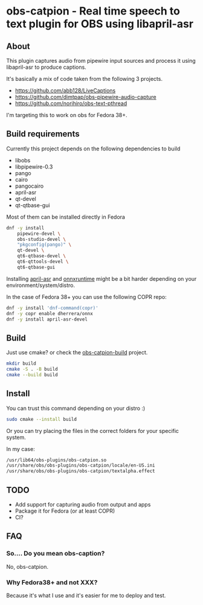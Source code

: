 # obs-catpion - Real time speech to text plugin for OBS using libapril-asr

## About

This plugin captures audio from pipewire input sources and process it using libapril-asr to produce captions.

It's basically a mix of code taken from the following 3 projects.

* https://github.com/abb128/LiveCaptions
* https://github.com/dimtpap/obs-pipewire-audio-capture
* https://github.com/norihiro/obs-text-pthread

I'm targeting this to work on obs for Fedora 38+.

## Build requirements

Currently this project depends on the following dependencies to build

* libobs
* libpipewire-0.3
* pango
* cairo
* pangocairo
* april-asr
* qt-devel
* qt-qtbase-gui

Most of them can be installed directly in Fedora

```sh
dnf -y install
    pipewire-devel \
    obs-studio-devel \
    "pkgconfig(pango)" \
    qt-devel \
    qt6-qtbase-devel \
    qt6-qttools-devel \
    qt6-qtbase-gui
```

Installing [april-asr](https://github.com/abb128/april-asr) and [onnxruntime](https://github.com/abb128/april-asr#downloading-onnxruntime) might be a bit harder depending on your environment/system/distro.

In the case of Fedora 38+ you can use the following COPR repo:

```sh
dnf -y install 'dnf-command(copr)'
dnf -y copr enable dherrera/onnx
dnf -y install april-asr-devel
```

## Build

Just use cmake? or check the [obs-catpion-build](https://github.com/grillo-delmal/obs-catpion-build) project.

```sh
mkdir build
cmake -S . -B build
cmake --build build
```

## Install

You can trust this command depending on your distro :)

```sh
sudo cmake --install build
```

Or you can try placing the files in the correct folders for your specific system.

In my case:

```sh
/usr/lib64/obs-plugins/obs-catpion.so
/usr/share/obs/obs-plugins/obs-catpion/locale/en-US.ini
/usr/share/obs/obs-plugins/obs-catpion/textalpha.effect
```

## TODO

* Add support for capturing audio from output and apps
* Package it for Fedora (or at least COPR)
* CI?

## FAQ

### So.... Do you mean obs-caption?

No, obs-catpion.

### Why Fedora38+ and not XXX?

Because it's what I use and it's easier for me to deploy and test.
